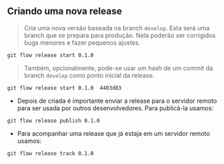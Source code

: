 ## Criando uma nova release

> Cria uma nova versão baseada na branch `develop`. Esta será uma branch que se prepara para produção. 
Nela poderão ser corrigidos bugs menores e fazer pequenos ajustes.

`git flow release start 0.1.0`

> Também, opcionalmente, pode-se usar um hash de um commit da branch `develop` como ponto inicial da release.

`git flow release start 0.1.0  4403d83`

* Depois de criada é importante enviar a release para o servidor remoto para ser usada por outros desenvolvedores. 
Para publicá-la usamos:

`git flow release publish 0.1.0`

* Para acompanhar uma release que já estaja em um servidor remoto usamos:

`git flow release track 0.1.0`



